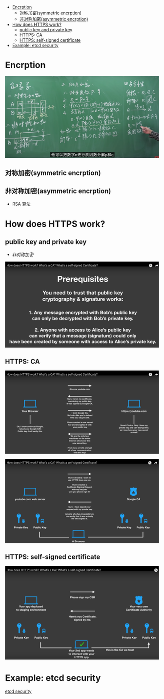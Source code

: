 <!-- MarkdownTOC -->

- [Encrption](#encrption)
  - [对称加密\(symmetric encrption\)](#%E5%AF%B9%E7%A7%B0%E5%8A%A0%E5%AF%86symmetric-encrption)
  - [非对称加密\(asymmetric encrption\)](#%E9%9D%9E%E5%AF%B9%E7%A7%B0%E5%8A%A0%E5%AF%86asymmetric-encrption)
- [How does HTTPS work?](#how-does-https-work)
  - [public key and private key](#public-key-and-private-key)
  - [HTTPS: CA](#https-ca)
  - [HTTPS: self-signed certificate](#https-self-signed-certificate)
- [Example: etcd security](#example-etcd-security)

<!-- /MarkdownTOC -->

# Encrption

![encrption](../images/2019/encrption.png)

## 对称加密(symmetric encrption)

## 非对称加密(asymmetric encrption)
* RSA 算法

# How does HTTPS work?

## public key and private key

* 非对称加密

![https_ca-public-and-private-key](../images/2019/https_ca-public-and-private-key.png)

## HTTPS: CA

![https_ca-server](../images/2019/https_ca-server.png)


![https_ca-client](../images/2019/https_ca-client.png)

## HTTPS: self-signed certificate

![https_self-signed-certificate](../images/2019/https_self-signed-certificate.png)

# Example: etcd security

[etcd security](https://github.com/etcd-io/etcd/blob/master/Documentation/v2/security.md)

